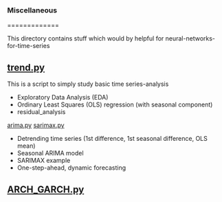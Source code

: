 ### Miscellaneous
=============

This directory contains stuff which would by helpful for neural-networks-for-time-series

[trend.py](https://github.com/doosanjung/miscellaneous/trend.py)
--------------
This is a script to simply study basic time series-analysis

  * Exploratory Data Analysis (EDA)
  * Ordinary Least Squares (OLS) regression (with seasonal component)
  * residual_analysis

[arima.py](https://github.com/doosanjung/miscellaneous/arima.py)
[sarimax.py](https://github.com/doosanjung/miscellaneous/sarimax.py)

  * Detrending time series (1st difference, 1st seasonal difference, OLS mean)
  * Seasonal ARIMA model
  * SARIMAX example
  * One-step-ahead, dynamic forecasting

[ARCH_GARCH.py](https://github.com/doosanjung/miscellaneous/basic-time-series-anlaysis/ARCH_GARCH.py)
--------------
